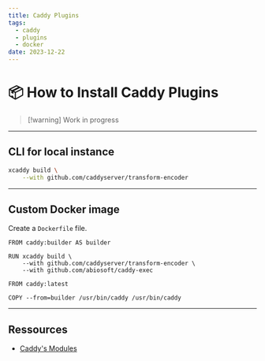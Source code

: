 ```yaml
---
title: Caddy Plugins
tags:
  - caddy
  - plugins
  - docker
date: 2023-12-22
---
```

# 📦 How to Install Caddy Plugins

> [!warning] Work in progress

---
## CLI for local instance

```bash
xcaddy build \
    --with github.com/caddyserver/transform-encoder
```

---
## Custom Docker image

Create a `Dockerfile` file.

```docker
FROM caddy:builder AS builder

RUN xcaddy build \
	--with github.com/caddyserver/transform-encoder \
	--with github.com/abiosoft/caddy-exec

FROM caddy:latest

COPY --from=builder /usr/bin/caddy /usr/bin/caddy
```

---
## Ressources
- [Caddy's Modules](https://caddyserver.com/docs/modules/)